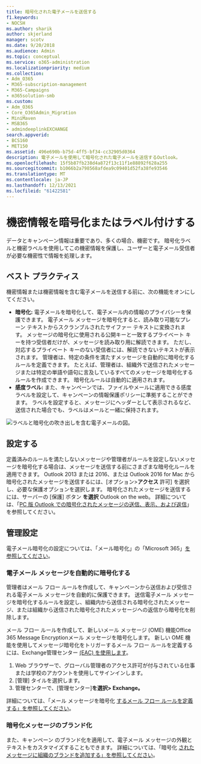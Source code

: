 ```yaml
---
title: 暗号化された電子メールを送信する
f1.keywords:
- NOCSH
ms.author: sharik
author: skjerland
manager: scotv
ms.date: 9/20/2018
ms.audience: Admin
ms.topic: conceptual
ms.service: o365-administration
ms.localizationpriority: medium
ms.collection:
- Adm_O365
- M365-subscription-management
- M365-Campaigns
- m365solution-smb
ms.custom:
- Adm_O365
- Core_O365Admin_Migration
- MiniMaven
- MSB365
- admindeeplinkEXCHANGE
search.appverid:
- BCS160
- MET150
ms.assetid: 496e690b-b75d-4ff5-bf34-cc32905d0364
description: 電子メールを使用して暗号化された電子メールを送信するOutlook。
ms.openlocfilehash: 15f5b87fb238d4a872f13c11f1e88892f628a255
ms.sourcegitcommit: b1066b2a798568afdea9c09401d52fa38fe93546
ms.translationtype: MT
ms.contentlocale: ja-JP
ms.lasthandoff: 12/13/2021
ms.locfileid: "61422581"
---
```

# <a name="encrypt-or-label-your-sensitive-email"></a>機密情報を暗号化またはラベル付けする

データとキャンペーン情報は重要であり、多くの場合、機密です。 暗号化ラベルと機密ラベルを使用してこの機密情報を保護し、ユーザーと電子メール受信者が必要な機密性で情報を処理します。

## <a name="best-practices"></a>ベスト プラクティス

機密情報または機密情報を含む電子メールを送信する前に、次の機能をオンにしてください。

- **暗号化:** 電子メールを暗号化して、電子メール内の情報のプライバシーを保護できます。 電子メール メッセージを暗号化すると、読み取り可能なプレーン テキストからスクランブルされたサイファー テキストに変換されます。 メッセージの暗号化に使用される公開キーと一致するプライベート キーを持つ受信者だけが、メッセージを読み取り用に解読できます。 ただし、対応するプライベート キーのない受信者には、解読できないテキストが表示されます。 管理者は、特定の条件を満たすメッセージを自動的に暗号化するルールを定義できます。 たとえば、管理者は、組織外で送信されたメッセージまたは特定の単語や語句に言及しているすべてのメッセージを暗号化するルールを作成できます。 暗号化ルールは自動的に適用されます。
- **感度ラベル:** また、キャンペーンでは、ファイルやメールに適用できる感度ラベルを設定して、キャンペーンの情報保護ポリシーに準拠することができます。 ラベルを設定すると、メッセージにヘッダーとして表示されるなど、送信された場合でも、ラベルはメールと一緒に保持されます。

![ラベルと暗号化の吹き出しを含む電子メールの図。](../media/m365-campaign-email-encrypt.png)

## <a name="set-it-up"></a>設定する

定義済みのルールを満たしないメッセージや管理者がルールを設定しないメッセージを暗号化する場合は、メッセージを送信する前にさまざまな暗号化ルールを適用できます。 Outlook 2013 または 2016、または Outlook 2016 for Mac から暗号化されたメッセージを送信するには、[オプション>**アクセス** 許可] を選択し、必要な保護オプションを選択します。 暗号化されたメッセージを送信するには、サーバーの [保護] ボタン **を選択** Outlook on the web。 詳細については、「[PC 版 Outlook での暗号化されたメッセージの送信、表示、および返信](https://support.microsoft.com/en-us/office/send-view-and-reply-to-encrypted-messages-in-outlook-for-pc-eaa43495-9bbb-4fca-922a-df90dee51980)」を参照してください。

## <a name="admin-settings"></a>管理設定

電子メール暗号化の設定については、「メール暗号化」の「Microsoft 365」[を参照してください](../compliance/email-encryption.md)。

### <a name="automatically-encrypt-email-messages"></a>電子メール メッセージを自動的に暗号化する

管理者はメール フロー ルールを作成して、キャンペーンから送信および受信される電子メール メッセージを自動的に保護できます。 送信電子メール メッセージを暗号化するルールを設定し、組織内から送信される暗号化されたメッセージ、または組織から送信された暗号化されたメッセージへの返信から暗号化を削除します。

メール フロー ルールを作成して、新しいメール メッセージ (OME) 機能Office 365 Message Encryptionメール メッセージを暗号化します。 新しい OME 機能を使用してメッセージ暗号化をトリガーするメール フロー ルールを定義するには、Exchange管理センター <a href="https://go.microsoft.com/fwlink/p/?linkid=2059104" target="_blank">(EAC) を使用します</a>。 

1. Web ブラウザーで、グローバル管理者のアクセス許可が付与されている仕事または学校のアカウントを使用してサインインします。
2. [管理] タイルを選択します。
3. 管理センターで、[管理センター]**を選択> Exchange。**

詳細については、「メール メッセージを暗号化 [するメール フロー ルールを定義する」を参照してください](../compliance/define-mail-flow-rules-to-encrypt-email.md)。

### <a name="brand-your-encryption-messages"></a>暗号化メッセージのブランド化

また、キャンペーン のブランド化を適用して、電子メール メッセージの外観とテキストをカスタマイズすることもできます。 詳細については、「暗号化 [されたメッセージに組織のブランドを追加する」を参照してください](../compliance/email-encryption.md)。